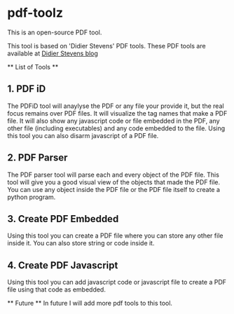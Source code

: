 # pdf-toolz
This is an open-source PDF tool. 

This tool is based on 'Didier Stevens' PDF tools. These PDF tools are available at [Didier Stevens blog](http://blog.didierstevens.com)


** List of Tools **

## 1. PDF iD
The PDFiD tool will anaylyse the PDF or any file your provide it, but the real focus remains over PDF files. It will visualize the tag names that make a PDF file. It will also show any javascript code or file embedded in the PDF, any other file (including executables) and any code embedded to the file. Using this tool you can also disarm javascript of a PDF file.

## 2. PDF Parser
The PDF parser tool will parse each and every object of the PDF file. This tool will give you a good visual view of the objects that made the PDF file. You can use any object  inside the PDF file or the PDF file itself to create a python program.

## 3. Create PDF Embedded
Using this tool you can create a PDF file where you can store any other file inside it. You can also store string or code inside it.

## 4. Create PDF Javascript
Using this tool you can add javascript code or javascript file to create a PDF file using that code as embedded.

** Future **
In future I will add more pdf tools to this tool.
